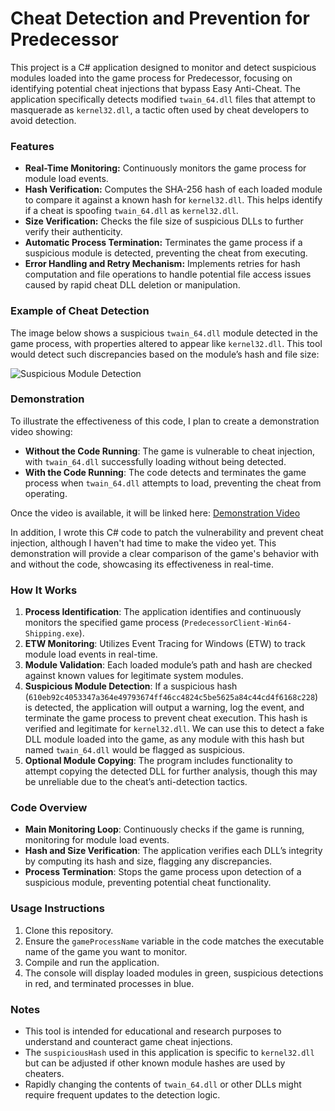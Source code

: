 # Cheat Detection and Prevention for Predecessor 

This project is a C# application designed to monitor and detect suspicious modules loaded into the game process for Predecessor, focusing on identifying potential cheat injections that bypass Easy Anti-Cheat. The application specifically detects modified `twain_64.dll` files that attempt to masquerade as `kernel32.dll`, a tactic often used by cheat developers to avoid detection.

### Features
- **Real-Time Monitoring:** Continuously monitors the game process for module load events.
- **Hash Verification:** Computes the SHA-256 hash of each loaded module to compare it against a known hash for `kernel32.dll`. This helps identify if a cheat is spoofing `twain_64.dll` as `kernel32.dll`.
- **Size Verification:** Checks the file size of suspicious DLLs to further verify their authenticity.
- **Automatic Process Termination:** Terminates the game process if a suspicious module is detected, preventing the cheat from executing.
- **Error Handling and Retry Mechanism:** Implements retries for hash computation and file operations to handle potential file access issues caused by rapid cheat DLL deletion or manipulation.

### Example of Cheat Detection
The image below shows a suspicious `twain_64.dll` module detected in the game process, with properties altered to appear like `kernel32.dll`. This tool would detect such discrepancies based on the module’s hash and file size:

![Suspicious Module Detection](https://cdn.discordapp.com/attachments/1120891011581874237/1305179346528370778/wmokFRq.png?ex=6732167d&is=6730c4fd&hm=9aa4acb997a0a37e5c5cf25664e43b1ad526ae0bc51958efe642a8d62c11b477&)

### Demonstration
To illustrate the effectiveness of this code, I plan to create a demonstration video showing:
- **Without the Code Running**: The game is vulnerable to cheat injection, with `twain_64.dll` successfully loading without being detected.
- **With the Code Running**: The code detects and terminates the game process when `twain_64.dll` attempts to load, preventing the cheat from operating.

Once the video is available, it will be linked here: [Demonstration Video]([https://example.com](https://cdn.discordapp.com/attachments/1043009166840700979/1281362094180274197/lv_0_20240905140941.mp4?ex=673273f1&is=67312271&hm=e35fb9a58bb7bee8edfc02e72a1f1aec4c8905c9631a045f5432c8b4acda18a0&))

In addition, I wrote this C# code to patch the vulnerability and prevent cheat injection, although I haven't had time to make the video yet. This demonstration will provide a clear comparison of the game's behavior with and without the code, showcasing its effectiveness in real-time.

### How It Works
1. **Process Identification**: The application identifies and continuously monitors the specified game process (`PredecessorClient-Win64-Shipping.exe`).
2. **ETW Monitoring**: Utilizes Event Tracing for Windows (ETW) to track module load events in real-time.
3. **Module Validation**: Each loaded module’s path and hash are checked against known values for legitimate system modules.
4. **Suspicious Module Detection**: If a suspicious hash (`610eb92c4053347a364e49793674ff46cc4824c5be5625a84c44cd4f6168c228`) is detected, the application will output a warning, log the event, and terminate the game process to prevent cheat execution. This hash is verified and legitimate for `kernel32.dll`. We can use this to detect a fake DLL module loaded into the game, as any module with this hash but named `twain_64.dll` would be flagged as suspicious.
5. **Optional Module Copying**: The program includes functionality to attempt copying the detected DLL for further analysis, though this may be unreliable due to the cheat’s anti-detection tactics.

### Code Overview
- **Main Monitoring Loop**: Continuously checks if the game is running, monitoring for module load events.
- **Hash and Size Verification**: The application verifies each DLL’s integrity by computing its hash and size, flagging any discrepancies.
- **Process Termination**: Stops the game process upon detection of a suspicious module, preventing potential cheat functionality.
  
### Usage Instructions
1. Clone this repository.
2. Ensure the `gameProcessName` variable in the code matches the executable name of the game you want to monitor.
3. Compile and run the application.
4. The console will display loaded modules in green, suspicious detections in red, and terminated processes in blue.

### Notes
- This tool is intended for educational and research purposes to understand and counteract game cheat injections.
- The `suspiciousHash` used in this application is specific to `kernel32.dll` but can be adjusted if other known module hashes are used by cheaters.
- Rapidly changing the contents of `twain_64.dll` or other DLLs might require frequent updates to the detection logic.
